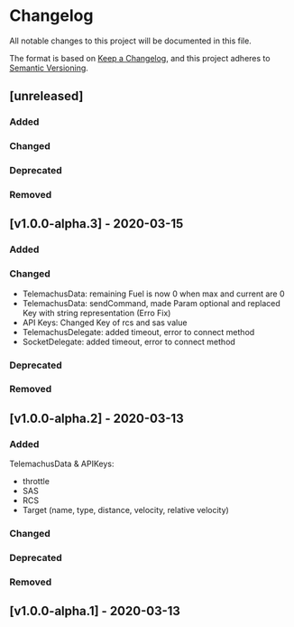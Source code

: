 # Changelog
All notable changes to this project will be documented in this file.

The format is based on [Keep a Changelog](https://keepachangelog.com/en/1.0.0/),
and this project adheres to [Semantic Versioning](https://semver.org/spec/v2.0.0.html).

## [unreleased]
### Added
### Changed
### Deprecated
### Removed

## [v1.0.0-alpha.3] - 2020-03-15
### Added
### Changed

- TelemachusData: remaining Fuel is now 0 when max and current are 0
- TelemachusData: sendCommand, made Param optional and replaced Key with string representation (Erro Fix)
- API Keys: Changed Key of rcs and sas value 
- TelemachusDelegate: added timeout, error to connect method
- SocketDelegate: added timeout, error to connect method

### Deprecated
### Removed

## [v1.0.0-alpha.2] - 2020-03-13
### Added
TelemachusData & APIKeys:  
- throttle
- SAS
- RCS
- Target (name, type, distance, velocity, relative velocity)
### Changed
### Deprecated
### Removed

## [v1.0.0-alpha.1] - 2020-03-13






